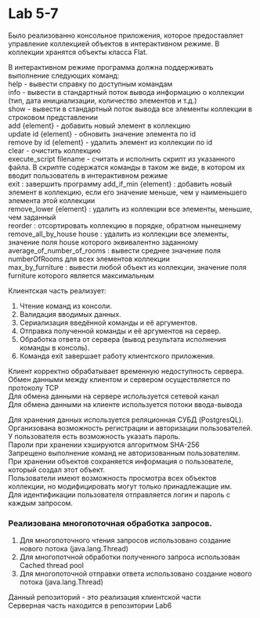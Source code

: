 # Lab 5-7
Было реализованно консольное приложения, которое предоставляет управление коллекцией объектов в интерактивном режиме.
В коллекции хранятся объекты класса Flat.

В интерактивном режиме программа должна поддерживать выполнение следующих команд:  
help - вывести справку по доступным командам  
info - вывести в стандартный поток вывода информацию о коллекции (тип, дата инициализации, количество элементов и т.д.)  
show - вывести в стандартный поток вывода все элементы коллекции в строковом представлении  
add {element} - добавить новый элемент в коллекцию  
update id {element} - обновить значение элемента по id  
remove by id {element} - удалить элемент из коллекции по id  
clear - очистить коллекцию  
execute_script filename - считать и исполнить скрипт из указанного файла. В скрипте содержатся команды в таком же виде, в котором их вводит пользователь в интерактивном режиме  
exit : завершить программу
add_if_min {element} : добавить новый элемент в коллекцию, если его значение меньше, чем у наименьшего элемента этой коллекции  
remove_lower {element} : удалить из коллекции все элементы, меньшие, чем заданный  
reorder : отсортировать коллекцию в порядке, обратном нынешнему  
remove_all_by_house house : удалить из коллекции все элементы, значение поля house которого эквивалентно заданному  
average_of_number_of_rooms : вывести среднее значение поля numberOfRooms для всех элементов коллекции  
max_by_furniture : вывести любой объект из коллекции, значение поля furniture которого является максимальным

Клиентская часть реализует:
1. Чтение команд из консоли. 
2. Валидация вводимых данных. 
3. Сериализация введённой команды и её аргументов. 
4. Отправка полученной команды и её аргументов на сервер. 
5. Обработка ответа от сервера (вывод результата исполнения команды в консоль). 
6. Команда exit завершает работу клиентского приложения.

Клиент корректно обрабатывает временную недоступность сервера.  
Обмен данными между клиентом и сервером осуществляется по протоколу TCP  
Для обмена данными на сервере используется сетевой канал  
Для обмена данными на клиенте используется потоки ввода-вывода

Для хранения данных используется реляционная СУБД (PostgresQL).  
Организована возможность регистрации и авторизации пользователей.    
У пользователя есть возможность указать пароль.  
Пароли при хранении хэшируются алгоритмом SHA-256  
Запрещено выполнение команд не авторизованным пользователям.  
При хранении объектов сохраняется информация о пользователе, который создал этот объект.  
Пользователи имеют возможность просмотра всех объектов коллекции, но модифицировать могут только принадлежащие им.  
Для идентификации пользователя отправляется логин и пароль с каждым запросом.

### Реализована многопоточная обработка запросов.
1. Для многопоточного чтения запросов использовано создание нового потока (java.lang.Thread)
2. Для многопотчной обработки полученного запроса использован Cached thread pool
3. Для многопоточной отправки ответа использовано создание нового потока (java.lang.Thread)

Данный репозиторий - это реализация клиентской части  
Серверная часть находится в репозитории Lab6 